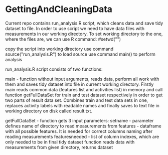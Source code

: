 GettingAndCleaningData
======================
Current repo contains run_analysis.R script, which cleans data and save tidy dataset to file.
In order to use script we need to have data files with measurements in our working directory. 
To set working directory to the one, where the files are, we can use R command:
#setwd("<your dir here>")

copy the script into working directory
use command source("run_analysis.R") to load source
use command main() to perform analysis

run_analysis.R script consists of two functions:

main - function without input arguments, reads data, perform all work with them and saves tidy dataset into file in current working directory.
	Firstly main reads common data (features list and activities list) in memory and call function getFullDataSet for train and test dataset respectively in order to get two parts of result data set.
	Combines train and test data sets in one, replaces activity labels with readable names and finally saves to text file in working directory on disk called result.txt.

getFullDataSet - function gets 3 input parameters: 
	setname - parameter defines name of directory to read measurements from
	features - dataframe with all possible features. It is needed for correct columns naming after reading measurements
	featuresneeded - list of column indexes, which are only needed to be in final tidy dataset
	function reads data with measurements from given directory, returns dataset